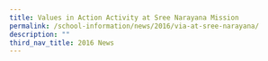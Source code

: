 ```yaml
---
title: Values in Action Activity at Sree Narayana Mission
permalink: /school-information/news/2016/via-at-sree-narayana/
description: ""
third_nav_title: 2016 News
---
```

